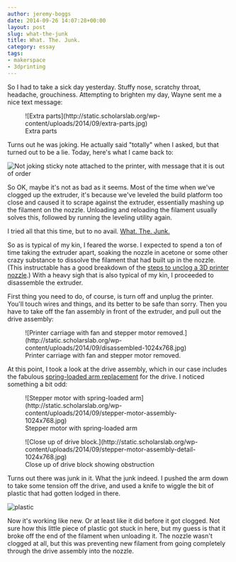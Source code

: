 ```yaml
---
author: jeremy-boggs
date: 2014-09-26 14:07:28+00:00
layout: post
slug: what-the-junk
title: What. The. Junk.
category: essay
tags:
- makerspace
- 3dprinting
---
```


So I had to take a sick day yesterday. Stuffy nose, scratchy throat, headache, grouchiness. Attempting to brighten my day, Wayne sent me a nice text message:

<figure>
  ![Extra parts](http://static.scholarslab.org/wp-content/uploads/2014/09/extra-parts.jpg)
  <figcaption>
 Extra parts
</figcaption>

</figure>

Turns out he was joking. He actually said "totally" when I asked, but that turned out to be a lie. Today, here's what I came back to:

![Not joking sticky note attached to the printer, with message that it is out of order](http://static.scholarslab.org/wp-content/uploads/2014/09/out-of-order-1024x768.jpg)

So OK, maybe it's not as bad as it seems. Most of the time when we've clogged up the extruder, it's because we've leveled the build platform too close and caused it to scrape against the extruder, essentially mashing up the filament on the nozzle. Unloading and reloading the filament usually solves this, followed by running the leveling utility again.

I tried all that this time, but to no avail. [What. The. Junk.](http://undergroundcliche.blogspot.com/2014/07/lumberjanes-what-junk.html)

So as is typical of my kin, I feared the worse. I expected to spend a ton of time taking the extruder apart, soaking the nozzle in acetone or some other crazy substance to dissolve the filament that had built up in the nozzle. (This instructable has a good breakdown of the [steps to unclog a 3D printer nozzle](http://www.instructables.com/id/Clogged-MakerBot-Nozzle/).) With a heavy sigh that is also typical of my kin, I proceeded to disassemble the extruder.

First thing you need to do, of course, is turn off and unplug the printer. You'll touch wires and things, and its better to be safe than sorry. Then you have to take off the fan assembly in front of the extruder, and pull out the drive assembly:

<figure>
  ![Printer carriage with fan and stepper motor removed.](http://static.scholarslab.org/wp-content/uploads/2014/09/disassembled-1024x768.jpg)
  <figcaption>
 Printer carriage with fan and stepper motor removed.
</figcaption>

</figure>

At this point, I took a look at the drive assembly, which in our case includes the fabulous [spring-loaded arm replacement](http://scholarslab.org/experimental-humanities/reprinting-printed-parts/) for the drive. I noticed something a bit odd:

<figure>
  ![Stepper motor with spring-loaded arm](http://static.scholarslab.org/wp-content/uploads/2014/09/stepper-motor-assembly-1024x768.jpg)
  <figcaption>
 Stepper motor with spring-loaded arm
</figcaption>

</figure>

<figure>
  ![Close up of drive block.](http://static.scholarslab.org/wp-content/uploads/2014/09/stepper-motor-assembly-detail-1024x768.jpg)
  <figcaption>
 Close up of drive block showing obstruction
</figcaption>

</figure>

Turns out there was junk in it. What the junk indeed. I pushed the arm down to take some tension off the drive, and used a knife to wiggle the bit of plastic that had gotten lodged in there.

![plastic](http://static.scholarslab.org/wp-content/uploads/2014/09/plastic-1024x768.jpg)

Now it's working like new. Or at least like it did before it got clogged. Not sure how this little piece of plastic got stuck in here, but my guess is that it broke off the end of the filament when unloading it. The nozzle wasn't clogged at all, but this was preventing new filament from going completely through the drive assembly into the nozzle.
